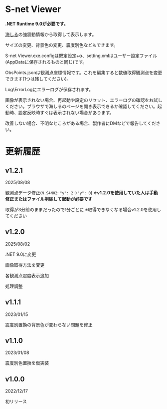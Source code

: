 ﻿# S-net Viewer

**.NET Runtime 9.0が必要です。**

[海しる](https://www.msil.go.jp/msil/htm/main.html?Lang=0)の強震動情報から取得して表示します。

サイズの変更、背景色の変更、震度別色などもできます。

S-net Viewer.exe.configは既定設定+α、setting.xmlはユーザー設定ファイル(AppDataに保存されるものと同じ)です。

ObsPoints.jsonは観測点座標情報です。これを編集すると数値取得観測点を変更できます(1つは残してください)。

Log\ErrorLogにエラーログが保存されます。


画像が表示されない場合、再起動や設定のリセット、エラーログの確認をお試しください。ブラウザで海しるのページを開き表示できるか確認してください。起動時、設定反映時すぐは表示されない場合があります。

改善しない場合、不明なところがある場合、製作者にDMなどで報告してください。


# 更新履歴

## v1.2.1
2025/08/08

観測点データ修正(`N.S4N02`: `"y": 2`->`"y": 0`) **※v1.2.0を使用していた人は手動修正またはファイル削除して起動が必要です**

取得が3分前のままだったので1分ごとに ※取得できなくなる場合v1.2.0を使用してください

## v1.2.0
2025/08/02

.NET 9.0に変更

画像取得方法を変更

各観測点震度表示追加

処理調整

## v1.1.1
2023/01/15

震度別置換の背景色が変わらない問題を修正

## v1.1.0
2023/01/08

震度別色置換を仮実装

## v1.0.0 
2022/12/17

初リリース